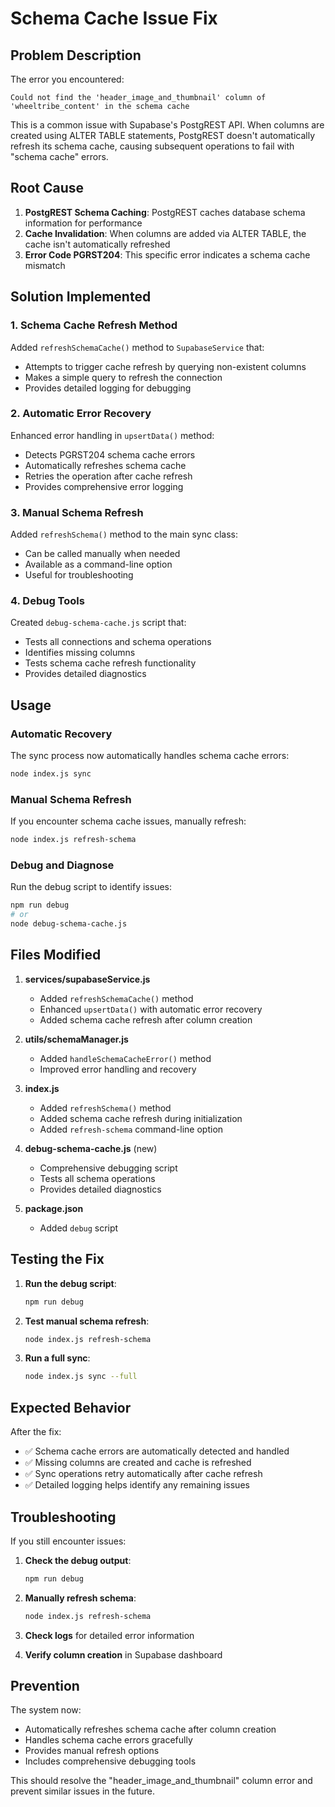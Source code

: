 # Schema Cache Issue Fix

## Problem Description

The error you encountered:
```
Could not find the 'header_image_and_thumbnail' column of 'wheeltribe_content' in the schema cache
```

This is a common issue with Supabase's PostgREST API. When columns are created using ALTER TABLE statements, PostgREST doesn't automatically refresh its schema cache, causing subsequent operations to fail with "schema cache" errors.

## Root Cause

1. **PostgREST Schema Caching**: PostgREST caches database schema information for performance
2. **Cache Invalidation**: When columns are added via ALTER TABLE, the cache isn't automatically refreshed
3. **Error Code PGRST204**: This specific error indicates a schema cache mismatch

## Solution Implemented

### 1. Schema Cache Refresh Method

Added `refreshSchemaCache()` method to `SupabaseService` that:
- Attempts to trigger cache refresh by querying non-existent columns
- Makes a simple query to refresh the connection
- Provides detailed logging for debugging

### 2. Automatic Error Recovery

Enhanced error handling in `upsertData()` method:
- Detects PGRST204 schema cache errors
- Automatically refreshes schema cache
- Retries the operation after cache refresh
- Provides comprehensive error logging

### 3. Manual Schema Refresh

Added `refreshSchema()` method to the main sync class:
- Can be called manually when needed
- Available as a command-line option
- Useful for troubleshooting

### 4. Debug Tools

Created `debug-schema-cache.js` script that:
- Tests all connections and schema operations
- Identifies missing columns
- Tests schema cache refresh functionality
- Provides detailed diagnostics

## Usage

### Automatic Recovery
The sync process now automatically handles schema cache errors:
```bash
node index.js sync
```

### Manual Schema Refresh
If you encounter schema cache issues, manually refresh:
```bash
node index.js refresh-schema
```

### Debug and Diagnose
Run the debug script to identify issues:
```bash
npm run debug
# or
node debug-schema-cache.js
```

## Files Modified

1. **services/supabaseService.js**
   - Added `refreshSchemaCache()` method
   - Enhanced `upsertData()` with automatic error recovery
   - Added schema cache refresh after column creation

2. **utils/schemaManager.js**
   - Added `handleSchemaCacheError()` method
   - Improved error handling and recovery

3. **index.js**
   - Added `refreshSchema()` method
   - Added schema cache refresh during initialization
   - Added `refresh-schema` command-line option

4. **debug-schema-cache.js** (new)
   - Comprehensive debugging script
   - Tests all schema operations
   - Provides detailed diagnostics

5. **package.json**
   - Added `debug` script

## Testing the Fix

1. **Run the debug script**:
   ```bash
   npm run debug
   ```

2. **Test manual schema refresh**:
   ```bash
   node index.js refresh-schema
   ```

3. **Run a full sync**:
   ```bash
   node index.js sync --full
   ```

## Expected Behavior

After the fix:
- ✅ Schema cache errors are automatically detected and handled
- ✅ Missing columns are created and cache is refreshed
- ✅ Sync operations retry automatically after cache refresh
- ✅ Detailed logging helps identify any remaining issues

## Troubleshooting

If you still encounter issues:

1. **Check the debug output**:
   ```bash
   npm run debug
   ```

2. **Manually refresh schema**:
   ```bash
   node index.js refresh-schema
   ```

3. **Check logs** for detailed error information

4. **Verify column creation** in Supabase dashboard

## Prevention

The system now:
- Automatically refreshes schema cache after column creation
- Handles schema cache errors gracefully
- Provides manual refresh options
- Includes comprehensive debugging tools

This should resolve the "header_image_and_thumbnail" column error and prevent similar issues in the future.
